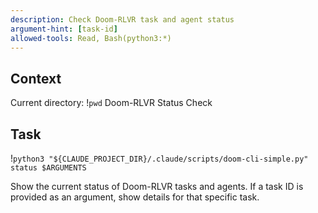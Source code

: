 ```yaml
---
description: Check Doom-RLVR task and agent status
argument-hint: [task-id]
allowed-tools: Read, Bash(python3:*)
---
```


## Context

Current directory: !`pwd`
Doom-RLVR Status Check

## Task

!`python3 "${CLAUDE_PROJECT_DIR}/.claude/scripts/doom-cli-simple.py" status $ARGUMENTS`

Show the current status of Doom-RLVR tasks and agents. If a task ID is provided as an argument, show details for that specific task.